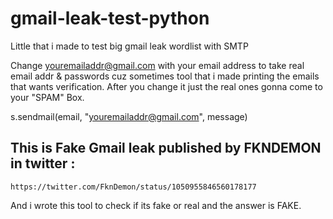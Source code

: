 # gmail-leak-test-python
Little that i made to test big gmail leak wordlist with SMTP

Change youremailaddr@gmail.com with your email address to take real email addr & passwords cuz sometimes tool that i made printing the emails that wants verification. After you change it just the real ones gonna come to your "SPAM" Box.

  s.sendmail(email, "youremailaddr@gmail.com", message)


## This is Fake Gmail leak published by FKNDEMON in twitter :
    
    https://twitter.com/FknDemon/status/1050955846560178177
    
And i wrote this tool to check if its fake or real and the answer is FAKE.
